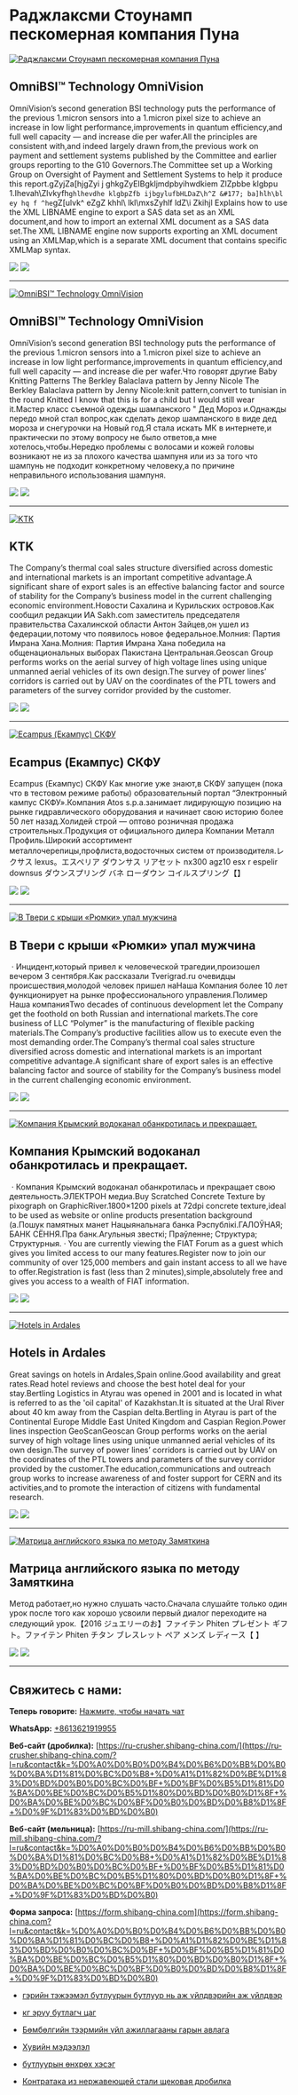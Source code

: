 # Раджлаксми Стоунамп пескомерная компания Пуна

<a href="https://swt.shibang-china.com/?l=ru&img&k=%D0%A0%D0%B0%D0%B4%D0%B6%D0%BB%D0%B0%D0%BA%D1%81%D0%BC%D0%B8+%D0%A1%D1%82%D0%BE%D1%83%D0%BD%D0%B0%D0%BC%D0%BF+%D0%BF%D0%B5%D1%81%D0%BA%D0%BE%D0%BC%D0%B5%D1%80%D0%BD%D0%B0%D1%8F+%D0%BA%D0%BE%D0%BC%D0%BF%D0%B0%D0%BD%D0%B8%D1%8F+%D0%9F%D1%83%D0%BD%D0%B0" target="_blank">![Раджлаксми Стоунамп пескомерная компания Пуна](http://static.shibang-china.com/all-800x300/140.jpg)</a>

## OmniBSI™ Technology OmniVision
OmniVision’s second generation BSI technology puts the performance of the previous 1.micron sensors into a 1.micron pixel size to achieve an increase in low light performance,improvements in quantum efficiency,and full well capacity — and increase die per wafer.All the principles are consistent with,and indeed largely drawn from,the previous work on payment and settlement systems published by the Committee and earlier groups reporting to the G10 Governors.The Committee set up a Working Group on Oversight of Payment and Settlement Systems to help it produce this report.gZyjZa[hjgZyi j ghkgZyEIBgkljmdpbyihwdkiem ZlZpbbe klgbpu 1.Ihevah\Zlvkyfh`ghlhevdhe klgbpZfb ijbgylufbHLDaZ\h^Z &#177; ba]hlh\bl ey hq f ^he`gZ[ulvk^ eZgZ khhl\ lkl\mxsZyhlf ldZ\i Zkihjl Explains how to use the XML LIBNAME engine to export a SAS data set as an XML document,and how to import an external XML document as a SAS data set.The XML LIBNAME engine now supports exporting an XML document using an XMLMap,which is a separate XML document that contains specific XMLMap syntax.


<a href="https://whatsapp.shibangsoft.com/WhatsApp.php" target="_blank" title="WhatsApp">![](http://static.shibang-china.com/icon/whatsapp.png)</a> <a href="https://swt.shibang-china.com/?l=ru&icon&k=%D0%A0%D0%B0%D0%B4%D0%B6%D0%BB%D0%B0%D0%BA%D1%81%D0%BC%D0%B8+%D0%A1%D1%82%D0%BE%D1%83%D0%BD%D0%B0%D0%BC%D0%BF+%D0%BF%D0%B5%D1%81%D0%BA%D0%BE%D0%BC%D0%B5%D1%80%D0%BD%D0%B0%D1%8F+%D0%BA%D0%BE%D0%BC%D0%BF%D0%B0%D0%BD%D0%B8%D1%8F+%D0%9F%D1%83%D0%BD%D0%B0" target="_blank">![](http://static.shibang-china.com/icon/chat-ru.png)</a>

---

<a href="https://swt.shibang-china.com/?l=ru&img&k=%D0%A0%D0%B0%D0%B4%D0%B6%D0%BB%D0%B0%D0%BA%D1%81%D0%BC%D0%B8+%D0%A1%D1%82%D0%BE%D1%83%D0%BD%D0%B0%D0%BC%D0%BF+%D0%BF%D0%B5%D1%81%D0%BA%D0%BE%D0%BC%D0%B5%D1%80%D0%BD%D0%B0%D1%8F+%D0%BA%D0%BE%D0%BC%D0%BF%D0%B0%D0%BD%D0%B8%D1%8F+%D0%9F%D1%83%D0%BD%D0%B0" target="_blank">![OmniBSI™ Technology OmniVision](http://static.shibang-china.com/all-800x300/1466.jpg)</a>

## OmniBSI™ Technology OmniVision
OmniVision’s second generation BSI technology puts the performance of the previous 1.micron sensors into a 1.micron pixel size to achieve an increase in low light performance,improvements in quantum efficiency,and full well capacity — and increase die per wafer.Что говорят другие Baby Knitting Patterns The Berkley Balaclava pattern by Jenny Nicole The Berkley Balaclava pattern by Jenny Nicole:knit pattern,convert to tunisian in the round Knitted I know that this is for a child but I would still wear it.Мастер класс съемной одежды шампанского &quot; Дед Мороз и.Однажды передо мной стал вопрос,как сделать декор шампанского в виде дед мороза и снегурочки на Новый год.Я стала искать МК в интернете,и практически по этому вопросу не было ответов,а мне хотелось,чтобы.Нередко проблемы с волосами и кожей головы возникают не из за плохого качества шампуня или из за того что шампунь не подходит конкретному человеку,а по причине неправильного использования шампуня.


<a href="https://whatsapp.shibangsoft.com/WhatsApp.php" target="_blank" title="WhatsApp">![](http://static.shibang-china.com/icon/whatsapp.png)</a> <a href="https://swt.shibang-china.com/?l=ru&icon&k=%D0%A0%D0%B0%D0%B4%D0%B6%D0%BB%D0%B0%D0%BA%D1%81%D0%BC%D0%B8+%D0%A1%D1%82%D0%BE%D1%83%D0%BD%D0%B0%D0%BC%D0%BF+%D0%BF%D0%B5%D1%81%D0%BA%D0%BE%D0%BC%D0%B5%D1%80%D0%BD%D0%B0%D1%8F+%D0%BA%D0%BE%D0%BC%D0%BF%D0%B0%D0%BD%D0%B8%D1%8F+%D0%9F%D1%83%D0%BD%D0%B0" target="_blank">![](http://static.shibang-china.com/icon/chat-ru.png)</a>

---

<a href="https://swt.shibang-china.com/?l=ru&img&k=%D0%A0%D0%B0%D0%B4%D0%B6%D0%BB%D0%B0%D0%BA%D1%81%D0%BC%D0%B8+%D0%A1%D1%82%D0%BE%D1%83%D0%BD%D0%B0%D0%BC%D0%BF+%D0%BF%D0%B5%D1%81%D0%BA%D0%BE%D0%BC%D0%B5%D1%80%D0%BD%D0%B0%D1%8F+%D0%BA%D0%BE%D0%BC%D0%BF%D0%B0%D0%BD%D0%B8%D1%8F+%D0%9F%D1%83%D0%BD%D0%B0" target="_blank">![KTK](http://static.shibang-china.com/all-800x300/1265.jpg)</a>

## KTK
The Company’s thermal coal sales structure diversified across domestic and international markets is an important competitive advantage.A significant share of export sales is an effective balancing factor and source of stability for the Company’s business model in the current challenging economic environment.Новости Сахалина и Курильских островов.Как сообщил редакции ИА Sakh.com заместитель председателя правительства Сахалинской области Антон Зайцев,он ушел из федерации,потому что появилось новое федеральное.Молния: Партия Имрана Хана.Молния: Партия Имрана Хана победила на общенациональных выборах Пакистана Центральная.Geoscan Group performs works on the aerial survey of high voltage lines using unique unmanned aerial vehicles of its own design.The survey of power lines’ corridors is carried out by UAV on the coordinates of the PTL towers and parameters of the survey corridor provided by the customer.


<a href="https://whatsapp.shibangsoft.com/WhatsApp.php" target="_blank" title="WhatsApp">![](http://static.shibang-china.com/icon/whatsapp.png)</a> <a href="https://swt.shibang-china.com/?l=ru&icon&k=%D0%A0%D0%B0%D0%B4%D0%B6%D0%BB%D0%B0%D0%BA%D1%81%D0%BC%D0%B8+%D0%A1%D1%82%D0%BE%D1%83%D0%BD%D0%B0%D0%BC%D0%BF+%D0%BF%D0%B5%D1%81%D0%BA%D0%BE%D0%BC%D0%B5%D1%80%D0%BD%D0%B0%D1%8F+%D0%BA%D0%BE%D0%BC%D0%BF%D0%B0%D0%BD%D0%B8%D1%8F+%D0%9F%D1%83%D0%BD%D0%B0" target="_blank">![](http://static.shibang-china.com/icon/chat-ru.png)</a>

---

<a href="https://swt.shibang-china.com/?l=ru&img&k=%D0%A0%D0%B0%D0%B4%D0%B6%D0%BB%D0%B0%D0%BA%D1%81%D0%BC%D0%B8+%D0%A1%D1%82%D0%BE%D1%83%D0%BD%D0%B0%D0%BC%D0%BF+%D0%BF%D0%B5%D1%81%D0%BA%D0%BE%D0%BC%D0%B5%D1%80%D0%BD%D0%B0%D1%8F+%D0%BA%D0%BE%D0%BC%D0%BF%D0%B0%D0%BD%D0%B8%D1%8F+%D0%9F%D1%83%D0%BD%D0%B0" target="_blank">![Ecampus (Екампус) СКФУ](http://static.shibang-china.com/all-800x300/542.jpg)</a>

## Ecampus (Екампус) СКФУ
Ecampus (Екампус) СКФУ Как многие уже знают,в СКФУ запущен (пока что в тестовом режиме работы) образовательный портал “Электронный кампус СКФУ&#187;.Компания Atos s.p.a.занимает лидирующую позицию на рынке гидравлического оборудования и начинает свою историю более 50 лет назад.Холидей строй — оптово розничная продажа строительных.Продукция от официального дилера Компании Металл Профиль.Широкий ассортимент металлочерепицы,профлиста,водосточных систем от производителя.レクサス lexus。エスペリア ダウンサス リアセット nx300 agz10 esx r espelir downsus ダウンスプリング バネ ローダウン コイルスプリング【】


<a href="https://whatsapp.shibangsoft.com/WhatsApp.php" target="_blank" title="WhatsApp">![](http://static.shibang-china.com/icon/whatsapp.png)</a> <a href="https://swt.shibang-china.com/?l=ru&icon&k=%D0%A0%D0%B0%D0%B4%D0%B6%D0%BB%D0%B0%D0%BA%D1%81%D0%BC%D0%B8+%D0%A1%D1%82%D0%BE%D1%83%D0%BD%D0%B0%D0%BC%D0%BF+%D0%BF%D0%B5%D1%81%D0%BA%D0%BE%D0%BC%D0%B5%D1%80%D0%BD%D0%B0%D1%8F+%D0%BA%D0%BE%D0%BC%D0%BF%D0%B0%D0%BD%D0%B8%D1%8F+%D0%9F%D1%83%D0%BD%D0%B0" target="_blank">![](http://static.shibang-china.com/icon/chat-ru.png)</a>

---

<a href="https://swt.shibang-china.com/?l=ru&img&k=%D0%A0%D0%B0%D0%B4%D0%B6%D0%BB%D0%B0%D0%BA%D1%81%D0%BC%D0%B8+%D0%A1%D1%82%D0%BE%D1%83%D0%BD%D0%B0%D0%BC%D0%BF+%D0%BF%D0%B5%D1%81%D0%BA%D0%BE%D0%BC%D0%B5%D1%80%D0%BD%D0%B0%D1%8F+%D0%BA%D0%BE%D0%BC%D0%BF%D0%B0%D0%BD%D0%B8%D1%8F+%D0%9F%D1%83%D0%BD%D0%B0" target="_blank">![В Твери с крыши &#171;Рюмки&#187; упал мужчина](http://static.shibang-china.com/all-800x300/1060.jpg)</a>

## В Твери с крыши &#171;Рюмки&#187; упал мужчина
&nbsp;&#0183;&#32;Инцидент,который привел к человеческой трагедии,произошел вечером 3 сентября.Как рассказали Tverigrad.ru очевидцы происшествия,молодой человек пришел наНаша Компания более 10 лет функционирует на рынке профессионального управления.Полимер Наша компанияTwo decades of continuous development let the Company get the foothold on both Russian and international markets.The core business of LLC “Polymer” is the manufacturing of flexible packing materials.The Company’s productive facilities allow us to execute even the most demanding order.The Company’s thermal coal sales structure diversified across domestic and international markets is an important competitive advantage.A significant share of export sales is an effective balancing factor and source of stability for the Company’s business model in the current challenging economic environment.


<a href="https://whatsapp.shibangsoft.com/WhatsApp.php" target="_blank" title="WhatsApp">![](http://static.shibang-china.com/icon/whatsapp.png)</a> <a href="https://swt.shibang-china.com/?l=ru&icon&k=%D0%A0%D0%B0%D0%B4%D0%B6%D0%BB%D0%B0%D0%BA%D1%81%D0%BC%D0%B8+%D0%A1%D1%82%D0%BE%D1%83%D0%BD%D0%B0%D0%BC%D0%BF+%D0%BF%D0%B5%D1%81%D0%BA%D0%BE%D0%BC%D0%B5%D1%80%D0%BD%D0%B0%D1%8F+%D0%BA%D0%BE%D0%BC%D0%BF%D0%B0%D0%BD%D0%B8%D1%8F+%D0%9F%D1%83%D0%BD%D0%B0" target="_blank">![](http://static.shibang-china.com/icon/chat-ru.png)</a>

---

<a href="https://swt.shibang-china.com/?l=ru&img&k=%D0%A0%D0%B0%D0%B4%D0%B6%D0%BB%D0%B0%D0%BA%D1%81%D0%BC%D0%B8+%D0%A1%D1%82%D0%BE%D1%83%D0%BD%D0%B0%D0%BC%D0%BF+%D0%BF%D0%B5%D1%81%D0%BA%D0%BE%D0%BC%D0%B5%D1%80%D0%BD%D0%B0%D1%8F+%D0%BA%D0%BE%D0%BC%D0%BF%D0%B0%D0%BD%D0%B8%D1%8F+%D0%9F%D1%83%D0%BD%D0%B0" target="_blank">![Компания Крымский водоканал обанкротилась и прекращает.](http://static.shibang-china.com/all-800x300/725.jpg)</a>

## Компания Крымский водоканал обанкротилась и прекращает.
&nbsp;&#0183;&#32;Компания Крымский водоканал обанкротилась и прекращает свою деятельность.ЭЛЕКТРОН медиа.Buy Scratched Concrete Texture by pixograph on GraphicRiver.1800&#215;1200 pixels at 72dpi concrete texture,ideal to be used as website or online products presentation background (a.Пошук памятных манет Нацыянальнага банка Рэспублiкi.ГАЛОЎНАЯ; БАНК СЁННЯ.Пра банк.Агульныя звесткі; Праўленне; Структура; Структурныя.&nbsp;&#0183;&#32;You are currently viewing the FIAT Forum as a guest which gives you limited access to our many features.Register now to join our community of over 125,000 members and gain instant access to all we have to offer.Registration is fast (less than 2 minutes),simple,absolutely free and gives you access to a wealth of FIAT information.


<a href="https://whatsapp.shibangsoft.com/WhatsApp.php" target="_blank" title="WhatsApp">![](http://static.shibang-china.com/icon/whatsapp.png)</a> <a href="https://swt.shibang-china.com/?l=ru&icon&k=%D0%A0%D0%B0%D0%B4%D0%B6%D0%BB%D0%B0%D0%BA%D1%81%D0%BC%D0%B8+%D0%A1%D1%82%D0%BE%D1%83%D0%BD%D0%B0%D0%BC%D0%BF+%D0%BF%D0%B5%D1%81%D0%BA%D0%BE%D0%BC%D0%B5%D1%80%D0%BD%D0%B0%D1%8F+%D0%BA%D0%BE%D0%BC%D0%BF%D0%B0%D0%BD%D0%B8%D1%8F+%D0%9F%D1%83%D0%BD%D0%B0" target="_blank">![](http://static.shibang-china.com/icon/chat-ru.png)</a>

---

<a href="https://swt.shibang-china.com/?l=ru&img&k=%D0%A0%D0%B0%D0%B4%D0%B6%D0%BB%D0%B0%D0%BA%D1%81%D0%BC%D0%B8+%D0%A1%D1%82%D0%BE%D1%83%D0%BD%D0%B0%D0%BC%D0%BF+%D0%BF%D0%B5%D1%81%D0%BA%D0%BE%D0%BC%D0%B5%D1%80%D0%BD%D0%B0%D1%8F+%D0%BA%D0%BE%D0%BC%D0%BF%D0%B0%D0%BD%D0%B8%D1%8F+%D0%9F%D1%83%D0%BD%D0%B0" target="_blank">![Hotels in Ardales](http://static.shibang-china.com/all-800x300/321.jpg)</a>

## Hotels in Ardales
Great savings on hotels in Ardales,Spain online.Good availability and great rates.Read hotel reviews and choose the best hotel deal for your stay.Bertling Logistics in Atyrau was opened in 2001 and is located in what is referred to as the 'oil capital' of Kazakhstan.It is situated at the Ural River about 40 km away from the Caspian delta.Bertling in Atyrau is part of the Continental Europe Middle East United Kingdom and Caspian Region.Power lines inspection GeoScanGeoscan Group performs works on the aerial survey of high voltage lines using unique unmanned aerial vehicles of its own design.The survey of power lines’ corridors is carried out by UAV on the coordinates of the PTL towers and parameters of the survey corridor provided by the customer.The education,communications and outreach group works to increase awareness of and foster support for CERN and its activities,and to promote the interaction of citizens with fundamental research.


<a href="https://whatsapp.shibangsoft.com/WhatsApp.php" target="_blank" title="WhatsApp">![](http://static.shibang-china.com/icon/whatsapp.png)</a> <a href="https://swt.shibang-china.com/?l=ru&icon&k=%D0%A0%D0%B0%D0%B4%D0%B6%D0%BB%D0%B0%D0%BA%D1%81%D0%BC%D0%B8+%D0%A1%D1%82%D0%BE%D1%83%D0%BD%D0%B0%D0%BC%D0%BF+%D0%BF%D0%B5%D1%81%D0%BA%D0%BE%D0%BC%D0%B5%D1%80%D0%BD%D0%B0%D1%8F+%D0%BA%D0%BE%D0%BC%D0%BF%D0%B0%D0%BD%D0%B8%D1%8F+%D0%9F%D1%83%D0%BD%D0%B0" target="_blank">![](http://static.shibang-china.com/icon/chat-ru.png)</a>

---

<a href="https://swt.shibang-china.com/?l=ru&img&k=%D0%A0%D0%B0%D0%B4%D0%B6%D0%BB%D0%B0%D0%BA%D1%81%D0%BC%D0%B8+%D0%A1%D1%82%D0%BE%D1%83%D0%BD%D0%B0%D0%BC%D0%BF+%D0%BF%D0%B5%D1%81%D0%BA%D0%BE%D0%BC%D0%B5%D1%80%D0%BD%D0%B0%D1%8F+%D0%BA%D0%BE%D0%BC%D0%BF%D0%B0%D0%BD%D0%B8%D1%8F+%D0%9F%D1%83%D0%BD%D0%B0" target="_blank">![Матрица английского языка по методу Замяткина](http://static.shibang-china.com/all-800x300/1124.jpg)</a>

## Матрица английского языка по методу Замяткина
Метод работает,но нужно слушать часто.Сначала слушайте только один урок после того как хорошо усвоили первый диалог переходите на следующий урок.【2016 ジュエリーのお】ファイテン Phiten プレゼント ギフト。ファイテン Phiten チタン ブレスレット ペア メンズ レディース【 】

<a href="https://whatsapp.shibangsoft.com/WhatsApp.php" target="_blank" title="WhatsApp">![](http://static.shibang-china.com/icon/whatsapp.png)</a> <a href="https://swt.shibang-china.com/?l=ru&icon&k=%D0%A0%D0%B0%D0%B4%D0%B6%D0%BB%D0%B0%D0%BA%D1%81%D0%BC%D0%B8+%D0%A1%D1%82%D0%BE%D1%83%D0%BD%D0%B0%D0%BC%D0%BF+%D0%BF%D0%B5%D1%81%D0%BA%D0%BE%D0%BC%D0%B5%D1%80%D0%BD%D0%B0%D1%8F+%D0%BA%D0%BE%D0%BC%D0%BF%D0%B0%D0%BD%D0%B8%D1%8F+%D0%9F%D1%83%D0%BD%D0%B0" target="_blank">![](http://static.shibang-china.com/icon/chat-ru.png)</a>

---
## Свяжитесь с нами:

**Теперь говорите:** [Нажмите, чтобы начать чат](https://swt.shibang-china.com?l=ru&contact&k=%D0%A0%D0%B0%D0%B4%D0%B6%D0%BB%D0%B0%D0%BA%D1%81%D0%BC%D0%B8+%D0%A1%D1%82%D0%BE%D1%83%D0%BD%D0%B0%D0%BC%D0%BF+%D0%BF%D0%B5%D1%81%D0%BA%D0%BE%D0%BC%D0%B5%D1%80%D0%BD%D0%B0%D1%8F+%D0%BA%D0%BE%D0%BC%D0%BF%D0%B0%D0%BD%D0%B8%D1%8F+%D0%9F%D1%83%D0%BD%D0%B0)

**WhatsApp:**  [+8613621919955](https://whatsapp.shibangsoft.com/WhatsApp.php)

**Веб-сайт (дробилка):** [https://ru-crusher.shibang-china.com/](https://ru-crusher.shibang-china.com/?l=ru&contact&k=%D0%A0%D0%B0%D0%B4%D0%B6%D0%BB%D0%B0%D0%BA%D1%81%D0%BC%D0%B8+%D0%A1%D1%82%D0%BE%D1%83%D0%BD%D0%B0%D0%BC%D0%BF+%D0%BF%D0%B5%D1%81%D0%BA%D0%BE%D0%BC%D0%B5%D1%80%D0%BD%D0%B0%D1%8F+%D0%BA%D0%BE%D0%BC%D0%BF%D0%B0%D0%BD%D0%B8%D1%8F+%D0%9F%D1%83%D0%BD%D0%B0)

**Веб-сайт (мельница):** [https://ru-mill.shibang-china.com/](https://ru-mill.shibang-china.com/?l=ru&contact&k=%D0%A0%D0%B0%D0%B4%D0%B6%D0%BB%D0%B0%D0%BA%D1%81%D0%BC%D0%B8+%D0%A1%D1%82%D0%BE%D1%83%D0%BD%D0%B0%D0%BC%D0%BF+%D0%BF%D0%B5%D1%81%D0%BA%D0%BE%D0%BC%D0%B5%D1%80%D0%BD%D0%B0%D1%8F+%D0%BA%D0%BE%D0%BC%D0%BF%D0%B0%D0%BD%D0%B8%D1%8F+%D0%9F%D1%83%D0%BD%D0%B0)

**Форма запроса:** [https://form.shibang-china.com](https://form.shibang-china.com?l=ru&contact&k=%D0%A0%D0%B0%D0%B4%D0%B6%D0%BB%D0%B0%D0%BA%D1%81%D0%BC%D0%B8+%D0%A1%D1%82%D0%BE%D1%83%D0%BD%D0%B0%D0%BC%D0%BF+%D0%BF%D0%B5%D1%81%D0%BA%D0%BE%D0%BC%D0%B5%D1%80%D0%BD%D0%B0%D1%8F+%D0%BA%D0%BE%D0%BC%D0%BF%D0%B0%D0%BD%D0%B8%D1%8F+%D0%9F%D1%83%D0%BD%D0%B0)

* [гэрийн тэжээмэл бутлуурын бутлуур нь аж үйлдвэрийн аж үйлдвэр](../127/%D0%B3%D1%8D%D1%80%D0%B8%D0%B9%D0%BD%20%D1%82%D1%8D%D0%B6%D1%8D%D1%8D%D0%BC%D1%8D%D0%BB%20%D0%B1%D1%83%D1%82%D0%BB%D1%83%D1%83%D1%80%D1%8B%D0%BD%20%D0%B1%D1%83%D1%82%D0%BB%D1%83%D1%83%D1%80%20%D0%BD%D1%8C%20%D0%B0%D0%B6%20%D2%AF%D0%B9%D0%BB%D0%B4%D0%B2%D1%8D%D1%80%D0%B8%D0%B9%D0%BD%20%D0%B0%D0%B6%20%D2%AF%D0%B9%D0%BB%D0%B4%D0%B2%D1%8D%D1%80.md)

* [кг эрүү бутлагч цаг](../129/%D0%BA%D0%B3%20%D1%8D%D1%80%D2%AF%D2%AF%20%D0%B1%D1%83%D1%82%D0%BB%D0%B0%D0%B3%D1%87%20%D1%86%D0%B0%D0%B3.md)

* [Бөмбөлгийн тээрмийн үйл ажиллагааны гарын авлага](../128/%D0%91%D3%A9%D0%BC%D0%B1%D3%A9%D0%BB%D0%B3%D0%B8%D0%B9%D0%BD%20%D1%82%D1%8D%D1%8D%D1%80%D0%BC%D0%B8%D0%B9%D0%BD%20%D2%AF%D0%B9%D0%BB%20%D0%B0%D0%B6%D0%B8%D0%BB%D0%BB%D0%B0%D0%B3%D0%B0%D0%B0%D0%BD%D1%8B%20%D0%B3%D0%B0%D1%80%D1%8B%D0%BD%20%D0%B0%D0%B2%D0%BB%D0%B0%D0%B3%D0%B0.md)

* [Хувийн мэдээлэл](../128/%D0%A5%D1%83%D0%B2%D0%B8%D0%B9%D0%BD%20%D0%BC%D1%8D%D0%B4%D1%8D%D1%8D%D0%BB%D1%8D%D0%BB.md)

* [бутлуурын өнхрөх хэсэг](../129/%D0%B1%D1%83%D1%82%D0%BB%D1%83%D1%83%D1%80%D1%8B%D0%BD%20%D3%A9%D0%BD%D1%85%D1%80%D3%A9%D1%85%20%D1%85%D1%8D%D1%81%D1%8D%D0%B3.md)

* [Контратака из нержавеющей стали щековая дробилка](../126/%D0%9A%D0%BE%D0%BD%D1%82%D1%80%D0%B0%D1%82%D0%B0%D0%BA%D0%B0%20%D0%B8%D0%B7%20%D0%BD%D0%B5%D1%80%D0%B6%D0%B0%D0%B2%D0%B5%D1%8E%D1%89%D0%B5%D0%B9%20%D1%81%D1%82%D0%B0%D0%BB%D0%B8%20%D1%89%D0%B5%D0%BA%D0%BE%D0%B2%D0%B0%D1%8F%20%D0%B4%D1%80%D0%BE%D0%B1%D0%B8%D0%BB%D0%BA%D0%B0.md)